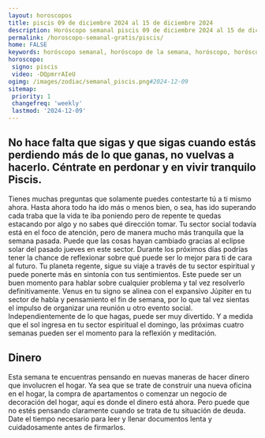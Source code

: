 ```yaml
---
layout: horoscopos
title: piscis 09 de diciembre 2024 al 15 de diciembre 2024 
description: Horóscopo semanal piscis 09 de diciembre 2024 al 15 de diciembre 2024. No hace falta que sigas y que sigas cuando estás perdiendo más de lo que ganas, no vuelvas a hacerlo. Céntrate en perdonar y en vivir tranquilo Piscis.
permalink: /horoscopo-semanal-gratis/piscis/
home: FALSE
keywords: horóscopo semanal, horóscopo de la semana, horóscopo, horóscopo gratis,horóscopos, horóscopo esperanza gracia, horoscopos piscis la semana, horóscopos gratis, Tarot, Astrologia, Zodíaco, piscis, horoscopo gratis, semanal
horoscopo:
 signo: piscis
 video: -DQpmrrAIeU
ogimg: /images/zodiac/semanal_piscis.png#2024-12-09
sitemap:
 priority: 1
 changefreq: 'weekly'
 lastmod: '2024-12-09'
---
```




## No hace falta que sigas y que sigas cuando estás perdiendo más de lo que ganas, no vuelvas a hacerlo. Céntrate en perdonar y en vivir tranquilo Piscis.

Tienes muchas preguntas que solamente puedes contestarte tú a ti mismo ahora. 
Hasta ahora todo ha ido más o menos bien, o sea, has ido superando cada traba que la vida te iba poniendo pero de repente te quedas estacando por algo y no sabes qué dirección tomar.
Tu sector social todavía está en el foco de atención, pero de manera mucho más tranquila que la semana pasada. Puede que las cosas hayan cambiado gracias al eclipse solar del pasado jueves en este sector. Durante los próximos días podrías tener la chance de reflexionar sobre qué puede ser lo mejor para ti de cara al futuro. Tu planeta regente, sigue su viaje a través de tu sector espiritual y puede ponerte más en sintonía con tus sentimientos. Este puede ser un buen momento para hablar sobre cualquier problema y tal vez resolverlo definitivamente. 
Venus en tu signo se alinea con el expansivo Júpiter en tu sector de habla y pensamiento el fin de semana, por lo que tal vez sientas el impulso de organizar una reunión u otro evento social. Independientemente de lo que hagas, puede ser muy divertido. Y a medida que el sol ingresa en tu sector espiritual el domingo, las próximas cuatro semanas pueden ser el momento para la reflexión y meditación.

## Dinero

Esta semana te encuentras pensando en nuevas maneras de hacer dinero que involucren el hogar. Ya sea que se trate de construir una nueva oficina en el hogar, la compra de apartamentos o comenzar un negocio de decoración del hogar, aquí es donde el dinero está ahora. Pero puede que no estés pensando claramente cuando se trata de tu situación de deuda. Date el tiempo necesario para leer y llenar documentos lenta y cuidadosamente antes de firmarlos.